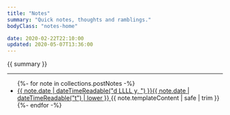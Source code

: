```yaml
---
title: "Notes"
summary: "Quick notes, thoughts and ramblings."
bodyClass: "notes-home"

date: 2020-02-22T22:10:00
updated: 2020-05-07T13:36:00
---
```


{{ summary }}

---

<ul class="[ flow ] [ note__list ]">
{%- for note in collections.postNotes -%}
  <li class="[ note__list-item ]">
    <article class="[ flow ] [ note__summary ]">
      <a href="{{ note.url }}">
        <time datetime="{{ note.date | dateTime }}">{{ note.date | dateTimeReadable("d LLLL y, ") }}{{ note.date | dateTimeReadable("t") | lower }}</time>
      </a>
      {{ note.templateContent | safe | trim }}
    </article>
  </li>
{%- endfor -%}
</ul>
